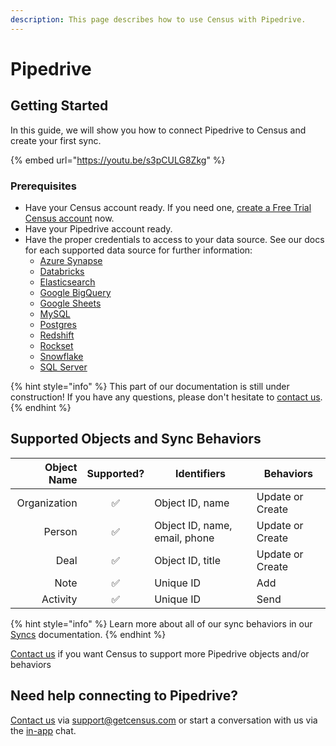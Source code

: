 ```yaml
---
description: This page describes how to use Census with Pipedrive.
---
```


# Pipedrive

## Getting Started

In this guide, we will show you how to connect Pipedrive to Census and create your first sync.

{% embed url="https://youtu.be/s3pCULG8Zkg" %}

### Prerequisites

* Have your Census account ready. If you need one, [create a Free Trial Census account](https://app.getcensus.com/) now.
* Have your Pipedrive account ready.
* Have the proper credentials to access to your data source. See our docs for each supported data source for further information:
  * [Azure Synapse](../sources/azure-synapse.md)
  * [Databricks](https://docs.getcensus.com/sources/databricks)
  * [Elasticsearch](https://docs.getcensus.com/sources/elasticsearch)
  * [Google BigQuery](https://docs.getcensus.com/sources/google-bigquery)
  * [Google Sheets](https://docs.getcensus.com/sources/google-sheets)
  * [MySQL](https://docs.getcensus.com/sources/mysql)
  * [Postgres](https://docs.getcensus.com/sources/postgres)
  * [Redshift](https://docs.getcensus.com/sources/redshift)
  * [Rockset](https://docs.getcensus.com/sources/rockset)
  * [Snowflake](https://docs.getcensus.com/sources/snowflake)
  * [SQL Server](https://docs.getcensus.com/sources/sql-server)

{% hint style="info" %}
This part of our documentation is still under construction! If you have any questions, please don't hesitate to [contact us](mailto:support@getcensus.com).
{% endhint %}

## Supported Objects and Sync Behaviors <a href="#supported-objects-and-sync-behaviors" id="supported-objects-and-sync-behaviors"></a>

| **Object Name** | **Supported?** | Identifiers                   | **Behaviors**    |
| --------------: | :------------: | ----------------------------- | ---------------- |
|    Organization |        ✅       | Object ID, name               | Update or Create |
|          Person |        ✅       | Object ID, name, email, phone | Update or Create |
|            Deal |        ✅       | Object ID, title              | Update or Create |
|            Note |        ✅       | Unique ID                     | Add              |
|        Activity |        ✅       | Unique ID                     | Send             |

{% hint style="info" %}
Learn more about all of our sync behaviors in our [Syncs](../basics/core-concept#sync-behaviors) documentation.
{% endhint %}

[Contact us](mailto:support@getcensus.com) if you want Census to support more Pipedrive objects and/or behaviors

## Need help connecting to Pipedrive?

[Contact us](mailto:support@getcensus.com) via support@getcensus.com or start a conversation with us via the [in-app](https://app.getcensus.com) chat.
